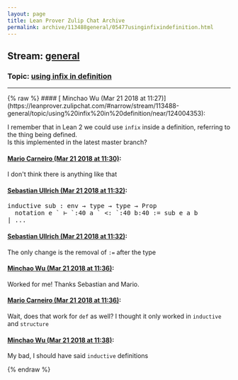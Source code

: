 ```yaml
---
layout: page
title: Lean Prover Zulip Chat Archive 
permalink: archive/113488general/05477usinginfixindefinition.html
---
```


## Stream: [general](https://leanprover-community.github.io/archive/113488general/index.html)
### Topic: [using infix in definition](https://leanprover-community.github.io/archive/113488general/05477usinginfixindefinition.html)

---

<base href="https://leanprover.zulipchat.com">
{% raw %}
#### [ Minchao Wu (Mar 21 2018 at 11:27)](https://leanprover.zulipchat.com/#narrow/stream/113488-general/topic/using%20infix%20in%20definition/near/124004353):
<p>I remember that in Lean 2 we could use <code>infix</code> inside a definition, referring  to the thing being defined.<br>
Is this implemented in the latest master branch?</p>

#### [ Mario Carneiro (Mar 21 2018 at 11:30)](https://leanprover.zulipchat.com/#narrow/stream/113488-general/topic/using%20infix%20in%20definition/near/124004476):
<p>I don't think there is anything like that</p>

#### [ Sebastian Ullrich (Mar 21 2018 at 11:32)](https://leanprover.zulipchat.com/#narrow/stream/113488-general/topic/using%20infix%20in%20definition/near/124004526):
<div class="codehilite"><pre><span></span>inductive sub : env → type → type → Prop
  notation e ` ⊢ `:40 a ` &lt;: `:40 b:40 := sub e a b
| ...
</pre></div>

#### [ Sebastian Ullrich (Mar 21 2018 at 11:32)](https://leanprover.zulipchat.com/#narrow/stream/113488-general/topic/using%20infix%20in%20definition/near/124004527):
<p>The only change is the removal of <code>:=</code> after the type</p>

#### [ Minchao Wu (Mar 21 2018 at 11:36)](https://leanprover.zulipchat.com/#narrow/stream/113488-general/topic/using%20infix%20in%20definition/near/124004632):
<p>Worked for me! Thanks Sebastian and Mario.</p>

#### [ Mario Carneiro (Mar 21 2018 at 11:36)](https://leanprover.zulipchat.com/#narrow/stream/113488-general/topic/using%20infix%20in%20definition/near/124004639):
<p>Wait, does that work for <code>def</code> as well? I thought it only worked in <code>inductive</code> and <code>structure</code></p>

#### [ Minchao Wu (Mar 21 2018 at 11:38)](https://leanprover.zulipchat.com/#narrow/stream/113488-general/topic/using%20infix%20in%20definition/near/124004662):
<p>My bad, I should have said <code>inductive</code> definitions</p>


{% endraw %}

